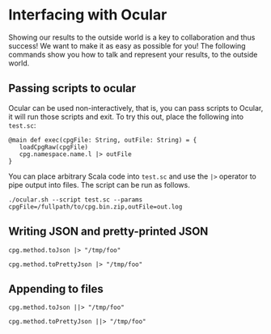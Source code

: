 # Interfacing with Ocular

Showing our results to the outside world is a key to collaboration and
thus success! We want to make it as easy as possible for you! The
following commands show you how to talk and represent your results, to
the outside world.

## Passing scripts to ocular

Ocular can be used non-interactively, that is, you can pass scripts to
Ocular, it will run those scripts and exit. To try this out, place the
following into `test.sc`:

```
@main def exec(cpgFile: String, outFile: String) = {
   loadCpgRaw(cpgFile)
   cpg.namespace.name.l |> outFile
}

```

You can place arbitrary Scala code into `test.sc` and use the `|>`
operator to pipe output into files. The script can be run as follows.

```
./ocular.sh --script test.sc --params cpgFile=/fullpath/to/cpg.bin.zip,outFile=out.log
```

## Writing JSON and pretty-printed JSON

```
cpg.method.toJson |> "/tmp/foo" 
```

```
cpg.method.toPrettyJson |> "/tmp/foo"
```

## Appending to files

```
cpg.method.toJson ||> "/tmp/foo" 
```

```
cpg.method.toPrettyJson ||> "/tmp/foo"
```
